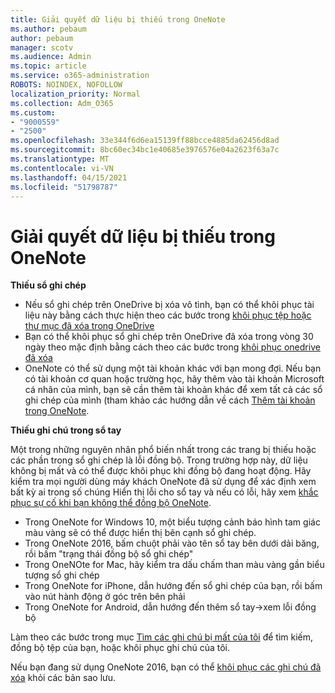 ```yaml
---
title: Giải quyết dữ liệu bị thiếu trong OneNote
ms.author: pebaum
author: pebaum
manager: scotv
ms.audience: Admin
ms.topic: article
ms.service: o365-administration
ROBOTS: NOINDEX, NOFOLLOW
localization_priority: Normal
ms.collection: Adm_O365
ms.custom:
- "9000559"
- "2500"
ms.openlocfilehash: 33e344f6d6ea15139ff88bcce4885da62456d8ad
ms.sourcegitcommit: 8bc60ec34bc1e40685e3976576e04a2623f63a7c
ms.translationtype: MT
ms.contentlocale: vi-VN
ms.lasthandoff: 04/15/2021
ms.locfileid: "51798787"
---
```

# <a name="resolving-missing-data-in-onenote"></a>Giải quyết dữ liệu bị thiếu trong OneNote

**Thiếu sổ ghi chép**

- Nếu sổ ghi chép trên OneDrive bị xóa vô tình, bạn có thể khôi phục tài liệu này bằng cách thực hiện theo các bước trong [khôi phục tệp hoặc thư mục đã xóa trong OneDrive](https://support.office.com/article/949ada80-0026-4db3-a953-c99083e6a84f)
- Bạn có thể khôi phục sổ ghi chép trên OneDrive đã xóa trong vòng 30 ngày theo mặc định bằng cách theo các bước trong [khôi phục onedrive đã xóa](https://docs.microsoft.com/onedrive/restore-deleted-onedrive)
- OneNote có thể sử dụng một tài khoản khác với bạn mong đợi. Nếu bạn có tài khoản cơ quan hoặc trường học, hãy thêm vào tài khoản Microsoft cá nhân của mình, bạn sẽ cần thêm tài khoản khác để xem tất cả các sổ ghi chép của mình (tham khảo các hướng dẫn về cách [Thêm tài khoản trong OneNote](https://support.office.com/article/5afff855-54ee-47e4-a773-db048d4ac299).

**Thiếu ghi chú trong sổ tay**

Một trong những nguyên nhân phổ biến nhất trong các trang bị thiếu hoặc các phần trong sổ ghi chép là lỗi đồng bộ. Trong trường hợp này, dữ liệu không bị mất và có thể được khôi phục khi đồng bộ đang hoạt động. Hãy kiểm tra mọi người dùng máy khách OneNote đã sử dụng để xác định xem bất kỳ ai trong số chúng Hiển thị lỗi cho sổ tay và nếu có lỗi, hãy xem [khắc phục sự cố khi bạn không thể đồng bộ OneNote](https://support.office.com/article/299495ef-66d1-448f-90c1-b785a6968d45).

- Trong OneNote for Windows 10, một biểu tượng cảnh báo hình tam giác màu vàng sẽ có thể được hiển thị bên cạnh sổ ghi chép.
- Trong OneNote 2016, bấm chuột phải vào tên sổ tay bên dưới dải băng, rồi bấm "trạng thái đồng bộ sổ ghi chép"
- Trong OneNOte for Mac, hãy kiểm tra dấu chấm than màu vàng gần biểu tượng sổ ghi chép
- Trong OneNote for iPhone, dẫn hướng đến sổ ghi chép của bạn, rồi bấm vào nút hành động ở góc trên bên phải
- Trong OneNote for Android, dẫn hướng đến thêm sổ tay->xem lỗi đồng bộ

Làm theo các bước trong mục [Tìm các ghi chú bị mất của tôi](https://support.office.com/article/32cb2bd7-afe7-44d2-a711-398a88421287) để tìm kiếm, đồng bộ tệp của bạn, hoặc khôi phục ghi chú của tôi.

Nếu bạn đang sử dụng OneNote 2016, bạn có thể [khôi phục các ghi chú đã xóa](https://support.office.com/article/32ed1036-74fd-4c21-bc28-033a486e6b14) khỏi các bản sao lưu.